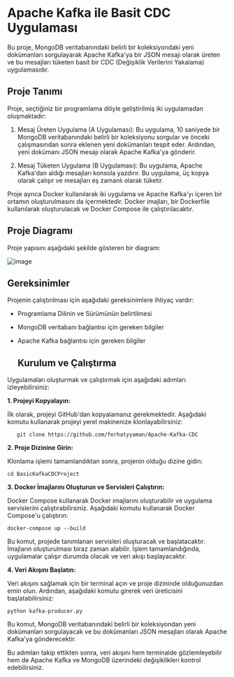 # Apache Kafka ile Basit CDC Uygulaması

Bu proje, MongoDB veritabanındaki belirli bir koleksiyondaki yeni dokümanları sorgulayarak Apache Kafka'ya bir JSON mesajı olarak üreten ve bu mesajları tüketen basit bir CDC (Değişiklik Verilerini Yakalama) uygulamasıdır.



## Proje Tanımı

Proje, seçtiğiniz bir programlama diliyle geliştirilmiş iki uygulamadan oluşmaktadır:

1. Mesaj Üreten Uygulama (A Uygulaması): Bu uygulama, 10 saniyede bir MongoDB veritabanındaki belirli bir koleksiyonu sorgular ve önceki çalışmasından sonra eklenen yeni dokümanları tespit eder. Ardından, yeni dokümanı JSON mesajı olarak Apache Kafka'ya gönderir.

2. Mesaj Tüketen Uygulama (B Uygulaması): Bu uygulama, Apache Kafka'dan aldığı mesajları konsola yazdırır. Bu uygulama, üç kopya olarak çalışır ve mesajları eş zamanlı olarak tüketir.

Proje ayrıca Docker kullanılarak iki uygulama ve Apache Kafka'yı içeren bir ortamın oluşturulmasını da içermektedir. Docker imajları, bir Dockerfile kullanılarak oluşturulacak ve Docker Compose ile çalıştırılacaktır.

## Proje Diagramı

Proje yapısını aşağıdaki şekilde gösteren bir diagram:

![image](https://github.com/ferhatyyaman/Apache-Kafka-CDC/assets/66822481/99d4c753-1646-4943-9c62-9722ba577da6)

## Gereksinimler

Projenin çalıştırılması için aşağıdaki gereksinimlere ihtiyaç vardır:

- Programlama Dilinin ve Sürümünün belirtilmesi
- MongoDB veritabanı bağlantısı için gereken bilgiler
- Apache Kafka bağlantısı için gereken bilgiler

   ## Kurulum ve Çalıştırma

Uygulamaları oluşturmak ve çalıştırmak için aşağıdaki adımları izleyebilirsiniz:

**1. Projeyi Kopyalayın:**

İlk olarak, projeyi GitHub'dan kopyalamanız gerekmektedir. Aşağıdaki komutu kullanarak projeyi yerel makinenize klonlayabilirsiniz:

```shell
   git clone https://github.com/ferhatyyaman/Apache-Kafka-CDC
```

**2. Proje Dizinine Girin:**

Klonlama işlemi tamamlandıktan sonra, projenin olduğu dizine gidin:

```
cd BasicKafkaCDCProject
```

**3. Docker İmajlarını Oluşturun ve Servisleri Çalıştırın:**

Docker Compose kullanarak Docker imajlarını oluşturabilir ve uygulama servislerini çalıştırabilirsiniz. Aşağıdaki komutu kullanarak Docker Compose'u çalıştırın:

```
docker-compose up --build
```

Bu komut, projede tanımlanan servisleri oluşturacak ve başlatacaktır. İmajların oluşturulması biraz zaman alabilir. İşlem tamamlandığında, uygulamalar çalışır durumda olacak ve veri akışı başlayacaktır.

**4. Veri Akışını Başlatın:**

Veri akışını sağlamak için bir terminal açın ve proje dizininde olduğunuzdan emin olun. Ardından, aşağıdaki komutu girerek veri üreticisini başlatabilirsiniz:

```
python kafka-producer.py
```

Bu komut, MongoDB veritabanındaki belirli bir koleksiyondan yeni dokümanları sorgulayacak ve bu dokümanları JSON mesajları olarak Apache Kafka'ya gönderecektir.

Bu adımları takip ettikten sonra, veri akışını hem terminalde gözlemleyebilir hem de Apache Kafka ve MongoDB üzerindeki değişiklikleri kontrol edebilirsiniz.

